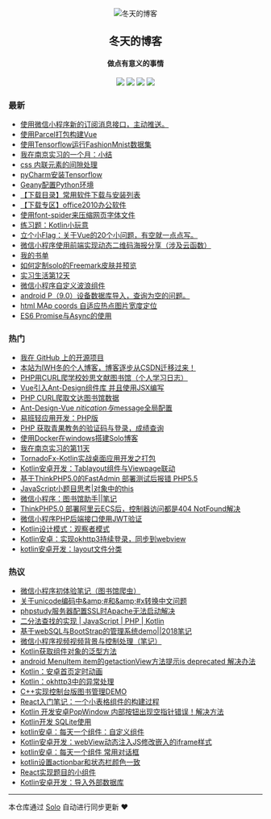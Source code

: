 <p align="center"><img alt="冬天的博客" src="https://static.b3log.org/images/brand/solo-32.png"></p><h2 align="center">
冬天的博客
</h2>

<h4 align="center">做点有意义的事情</h4>
<p align="center"><a title="冬天的博客" target="_blank" href="https://github.com/iwh718/solo-blog"><img src="https://img.shields.io/github/last-commit/iwh718/solo-blog.svg?style=flat-square&color=FF9900"></a>
<a title="GitHub repo size in bytes" target="_blank" href="https://github.com/iwh718/solo-blog"><img src="https://img.shields.io/github/repo-size/iwh718/solo-blog.svg?style=flat-square"></a>
<a title="Solo Version" target="_blank" href="https://github.com/b3log/solo/releases"><img src="https://img.shields.io/badge/solo-3.6.4-f1e05a.svg?style=flat-square&color=blueviolet"></a>
<a title="Hits" target="_blank" href="https://github.com/b3log/hits"><img src="https://hits.b3log.org/iwh718/solo-blog.svg"></a></p>

### 最新

* [使用微信小程序新的订阅消息接口，主动推送。](http://blog.borebooks.top/articles/2019/10/13/1570978916605.html)
* [使用Parcel打包构建Vue](http://blog.borebooks.top/articles/2019/10/08/1570500571251.html)
* [使用Tensorflow运行FashionMnist数据集](http://blog.borebooks.top/articles/2019/09/21/1569045167650.html)
* [我在南京实习的一个月：小结](http://blog.borebooks.top/articles/2019/09/12/1568299173068.html)
* [css 内联元素的间隙处理](http://blog.borebooks.top/articles/2019/09/12/1568272436904.html)
* [pyCharm安装Tensorflow](http://blog.borebooks.top/articles/2019/09/09/1568022939322.html)
* [Geany配置Python环境](http://blog.borebooks.top/articles/2019/09/05/1567656120620.html)
* [【下载目录】常用软件下载与安装列表](http://blog.borebooks.top/articles/2019/09/02/1567416110090.html)
* [【下载专区】office2010办公软件](http://blog.borebooks.top/articles/2019/09/02/1567415645786.html)
* [使用font-spider来压缩网页字体文件](http://blog.borebooks.top/articles/2019/08/31/1567222614776.html)
* [练习题：Kotlin小玩意](http://blog.borebooks.top/articles/2019/08/29/1567051043104.html)
* [立个小Flag：关于Vue的20个小问题，有空就一点点写。](http://blog.borebooks.top/articles/2019/08/25/1566703408311.html)
* [微信小程序使用前端实现动态二维码海报分享（涉及云函数）](http://blog.borebooks.top/articles/2019/08/25/1566701972249.html)
* [我的书单](http://blog.borebooks.top/articles/2019/08/23/1566522644284.html)
* [如何定制solo的Freemark皮肤并预览](http://blog.borebooks.top/articles/2019/08/22/1566467677461.html)
* [实习生活第12天](http://blog.borebooks.top/articles/2019/08/21/1566401413424.html)
* [微信小程序自定义波浪组件](http://blog.borebooks.top/articles/2019/08/20/1566313566665.html)
* [android P（9.0）设备数据库导入，查询为空的问题。](http://blog.borebooks.top/articles/2019/08/20/1566313522198.html)
* [html MAp coords 自适应热点图片宽度定位](http://blog.borebooks.top/articles/2019/08/20/1566313500528.html)
* [ES6 Promise与Async的使用](http://blog.borebooks.top/articles/2019/08/20/1566313473496.html)

### 热门

* [我在 GitHub 上的开源项目](http://blog.borebooks.top/my-github-repos)
* [本站为IWH冬的个人博客，博客逐步从CSDN迁移过来！](http://blog.borebooks.top/hello-solo)
* [PHP用CURL爬学校妙思文献图书馆（个人学习日志）](http://blog.borebooks.top/articles/2019/08/19/1566223957059.html)
* [Vue引入Ant-Design组件库 并且使用JSX编写](http://blog.borebooks.top/articles/2019/08/20/1566256973917.html)
* [PHP CURL爬取文达图书馆数据](http://blog.borebooks.top/articles/2019/08/19/1566223919275.html)
* [Ant-Design-Vue $nitication与$message全局配置](http://blog.borebooks.top/articles/2019/08/20/1566257002734.html)
* [易班轻应用开发：PHP版](http://blog.borebooks.top/articles/2019/08/20/1566313291707.html)
* [PHP 获取青果教务的验证码与登录，成绩查询](http://blog.borebooks.top/articles/2019/08/20/1566257152683.html)
* [使用Docker在windows搭建Solo博客](http://blog.borebooks.top/articles/2019/08/20/1566279538847.html)
* [我在南京实习的第11天](http://blog.borebooks.top/articles/2019/08/20/1566312004173.html)
* [TornadoFx-Kotlin实战桌面应用开发之打包](http://blog.borebooks.top/articles/2019/08/19/1566223592903.html)
* [Kotlin安卓开发：Tablayout组件与Viewpage联动](http://blog.borebooks.top/articles/2019/08/19/1566223669646.html)
* [基于ThinkPHP5.0的FastAdmin 部署测试后报错 PHP5.5](http://blog.borebooks.top/articles/2019/08/20/1566257114123.html)
* [JavaScript小题目思考|对象中的this](http://blog.borebooks.top/articles/2019/08/20/1566313315215.html)
* [微信小程序：图书馆助手||笔记](http://blog.borebooks.top/articles/2019/08/19/1566224158541.html)
* [ThinkPHP5.0 部署阿里云ECS后，控制器访问都是404 NotFound解决](http://blog.borebooks.top/articles/2019/08/20/1566257087390.html)
* [微信小程序PHP后端接口使用JWT验证](http://blog.borebooks.top/articles/2019/08/20/1566313342993.html)
* [Kotlin设计模式：观察者模式](http://blog.borebooks.top/articles/2019/08/19/1566224286724.html)
* [Kotlin安卓：实现okhttp3持续登录，同步到webview](http://blog.borebooks.top/articles/2019/08/20/1566256793109.html)
* [kotlin安卓开发：layout文件分类](http://blog.borebooks.top/articles/2019/08/20/1566256870403.html)

### 热议

* [微信小程序初体验笔记（图书馆爬虫）](http://blog.borebooks.top/articles/2019/08/19/1566223997700.html)
* [关于unicode编码中&amp;amp;#和&amp;amp;#x转换中文问题](http://blog.borebooks.top/articles/2019/08/19/1566224033929.html)
* [phpstudy服务器配置SSL时Apache无法启动解决](http://blog.borebooks.top/articles/2019/08/19/1566224068439.html)
* [二分法查找的实现 | JavaScript | PHP | Kotlin](http://blog.borebooks.top/articles/2019/08/19/1566224106090.html)
* [基于webSQL与BootStrap的管理系统demo||2018笔记](http://blog.borebooks.top/articles/2019/08/19/1566224134096.html)
* [微信小程序视频视频背景与控制处理（笔记）](http://blog.borebooks.top/articles/2019/08/19/1566224186203.html)
* [Kotlin获取组件对象的泛型方法](http://blog.borebooks.top/articles/2019/08/19/1566224211353.html)
* [android MenuItem item的getactionView方法提示is deprecated 解决办法](http://blog.borebooks.top/articles/2019/08/19/1566224245877.html)
* [Kotlin：安卓首页定时动画](http://blog.borebooks.top/articles/2019/08/20/1566256434359.html)
* [Kotlin：okhttp3中的异常处理](http://blog.borebooks.top/articles/2019/08/20/1566256493222.html)
* [C++实现控制台版图书管理DEMO](http://blog.borebooks.top/articles/2019/08/20/1566256533720.html)
* [React入门笔记：一个小表格组件的构建过程](http://blog.borebooks.top/articles/2019/08/20/1566256582887.html)
* [Kotlin 开发安卓PopWindow 内部按钮出现空指针错误！解决方法](http://blog.borebooks.top/articles/2019/08/20/1566256607776.html)
* [Kotlin开发 SQLite使用](http://blog.borebooks.top/articles/2019/08/20/1566256636273.html)
* [kotlin安卓：每天一个组件：自定义组件](http://blog.borebooks.top/articles/2019/08/20/1566256665808.html)
* [Kotlin安卓开发：webView动态注入JS修改嵌入的iframe样式](http://blog.borebooks.top/articles/2019/08/20/1566256705864.html)
* [kotlin安卓：每天一个组件 常用对话框](http://blog.borebooks.top/articles/2019/08/20/1566256743041.html)
* [kotlin设置actionbar和状态栏颜色一致](http://blog.borebooks.top/articles/2019/08/20/1566256768108.html)
* [React实现题目的小组件](http://blog.borebooks.top/articles/2019/08/20/1566256818411.html)
* [Kotlin安卓开发：导入外部数据库](http://blog.borebooks.top/articles/2019/08/20/1566256840351.html)

---

本仓库通过 [Solo](https://github.com/b3log/solo) 自动进行同步更新 ❤️ 